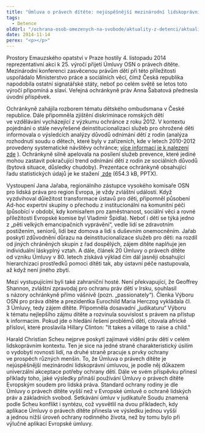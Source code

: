 ```yaml
---
title: "Úmluva o právech dítěte: nejúspěšnější mezinárodní lidskoprávní úmluva"
tags:
  - Detence
oldUrl: "/ochrana-osob-omezenych-na-svobode/aktuality-z-detenci/aktuality-z-detenci-2014/umluva-o-pravech-ditete-nejuspesnejsi-mezinarodni-lidskopravni-umluva/"
date: 2014-11-14
perex: "<p></p>"
---
```


<!-- imported from the old website -->

<p>Prostory Emauzského opatství v Praze hostily 4. listopadu 2014 reprezentativní akci k 25. výročí přijetí Úmluvy OSN o právech dítěte. Mezinárodní konferenci zasvěcenou právům dětí při této příležitosti uspořádalo Ministerstvo práce a sociálních věcí, čímž Česká republika napodobila ostatní signatářské státy, neboť po celém světě se letos toto výročí připomíná a slaví. Veřejná ochránkyně práv Anna Šabatová přednesla úvodní příspěvek.</p><p>Ochránkyně zahájila rozborem tématu dětského ombudsmana v České republice. Dále připomněla zjištění diskriminace romských dětí ve vzdělávání vycházející z výzkumu ochránce z roku 2012. V kontextu pojednání o stále nevyřešené deinstitucionalizaci služeb pro ohrožené děti informovala o výsledcích analýzy důvodů odnímání dětí z rodin (analýza rozhodnutí soudu o dětech, které byly v zařízeních, kde v letech 2010-2012 provedeny systematické návštěvy ochránce; <a href="https://www.ochrance.cz/ochrana-osob-omezenych-na-svobode/zarizeni-pro-deti/vop-a-deti-2011-2013/" target="_blank">více informací je k nalezení zde</a> ). Ochránkyně silně apelovala na posílení služeb prevence, které jediné mohou zastavit pokračující trend odnímání dětí z rodin ze sociálních důvodů (bytová situace, důsledky chudoby). Prezentace ochránkyně obsahující řadu statistických údajů je ke stažení <a title="Otevření do nového okna" href="/uploads-import/ochrana_osob/2014/UPD_a_VOP-final.pptx" target="_blank"><img alt="" src="https://www.ochrance.cz/typo3/ext/od_linkdesc/icons/universal.gif" class="od_linkdesc_icon" /> zde</a> (654.3 kB, PPTX).</p><p>Vystoupení Jana Jařaba, regionálního zástupce vysokého komisaře OSN pro lidská práva pro region Evropa, je vždy zvláštní událostí. Když vyzdvihoval důležitost transformace ústavů pro děti, připomněl působení Ad-hoc expertní skupiny o přechodu z institucionální na komunitní péči (působící v období, kdy komisařem pro zaměstnanost, sociální věci a rovné příležitosti Evropské komise byl Vladimír Špidla). Neboť i dětí se týká jedno z „pěti velkých emancipačních vyprávění“, vedle lidí se zdravotním postižením, seniorů, lidí bez domova a lidí s duševním onemocněním. Jařab poskytl zdůvodnění důrazu na deinstitucionalizace služeb pro děti: na rozdíl od jiných chráněných skupin z řad dospělých, zájem dítěte naplňuje jen individuální láskyplný vztah. A dále, článek 20 Úmluvy o právech dítěte od vzniku Úmluvy v 80. letech získává výklad čím dál jasněji obsahující hierarchizaci prostředků pomoci dítěti tak, aby ústavní péče nastupovala, až když není jiného zbytí.</p><p>Mezi vystupujícími byli také zahraniční hosté. Není překvapující, že Geoffrey Shannon, zvláštní zpravodaj pro ochranu práv dětí v Irsku, souhlasil s názory ochránkyně přímo vášnivě (pozn. „passionately“). Členka Výboru OSN pro práva dítěte a prezidentka Eurochild Maria Herczog vykládala čl. 3 Úmluvy, tedy zájem dítěte. Připomněla dosavadní „judikaturu“ Výboru k tématu nejlepšího zájmu dítěte a rozvinula souvislost s právem na přístup k informacím. Pokud jde o hledání řešení problémů dětí, citovala africké přísloví, které proslavila Hillary Clinton: &quot;It takes a village to raise a child.&quot;</p><p>Harald Christian Scheu nejprve poskytl zajímavé vidění práv dětí v celém lidskoprávním kontextu. Ten je sice na jedné straně charakteristický úsilím o vydobytí rovnosti lidí, na druhé straně pracuje s prvky ochrany ve prospěch různých menšin. To, že Úmluva o právech dítěte je nejúspěšnější mezinárodní lidskoprávní úmluvou, je podle něj důkazem univerzální akceptace potřeby ochrany dětí. Dále ve svém příspěvku přinesl příklady toho, jaké výsledky přináší používání Úmluvy o právech dítěte Evropským soudem pro lidská práva. Standard ochrany rodiny je dle Úmluvy o právech dítěte vyšší než v Evropské úmluvě o ochraně lidských práv a základních svobod. Setkávání úmluv v judikatuře Soudu znamená podle Scheu konflikt i syntézu, což vysvětlil na dvou příkladech, kdy aplikace Úmluvy o právech dítěte přinesla ve výsledku jednou vyšší a jednou nižší úroveň ochrany rodinného života, než by tomu bylo při výlučné aplikaci Evropské úmluvy. </p>
